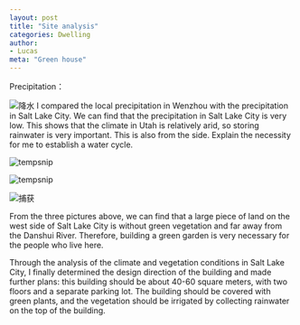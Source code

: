 ```yaml
---
layout: post
title: "Site analysis"
categories: Dwelling
author:
- Lucas
meta: "Green house"
---
```


Precipitation：

![降水](https://user-images.githubusercontent.com/90553297/135484330-ac83223e-a6db-4d7f-bca1-7d973d97440c.PNG)
I compared the local precipitation in Wenzhou with the precipitation in Salt Lake City. We can find that the precipitation in Salt Lake City is very low. This shows that the climate in Utah is relatively arid, so storing rainwater is very important. This is also from the side. Explain the necessity for me to establish a water cycle.


![tempsnip](https://user-images.githubusercontent.com/90553297/135488042-4dd03cf3-9348-4533-b9e9-63366c222cb9.png)

![tempsnip](https://user-images.githubusercontent.com/90553297/135488374-fbb7e7cc-0f5a-45c6-bfc8-ac81820bb988.png)

![捕获](https://user-images.githubusercontent.com/90553297/135488556-2f246150-8421-46a1-9606-36abcf93936a.PNG)

From the three pictures above, we can find that a large piece of land on the west side of Salt Lake City is without green vegetation and far away from the Danshui River. Therefore, building a green garden is very necessary for the people who live here.


Through the analysis of the climate and vegetation conditions in Salt Lake City, I finally determined the design direction of the building and made further plans: this building should be about 40-60 square meters, with two floors and a separate parking lot. The building should be covered with green plants, and the vegetation should be irrigated by collecting rainwater on the top of the building.
